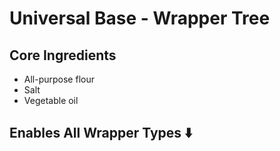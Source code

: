 # Universal Base - Wrapper Tree

## Core Ingredients
- All-purpose flour
- Salt
- Vegetable oil

## Enables All Wrapper Types ⬇️

